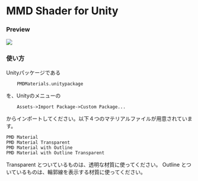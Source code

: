 MMD Shader for Unity
========

### Preview ###

<img src="http://3dcgarts.github.com/MMD-Shader-for-Unity/images/material_preview.png">


### 使い方 ###

Unityパッケージである

```
    PMDMaterials.unitypackage
```

を、Unityのメニューの

```
    Assets->Import Package->Custom Package...
```

からインポートしてください。以下４つのマテリアルファイルが用意されています。

```
PMD Material
PMD Material Transparent
PMD Material with Outline
PMD Material with Outline Transparent
```

Transparent とついているものは、透明な材質に使ってください。
Outline     とついているものは、輪郭線を表示する材質に使ってください。

